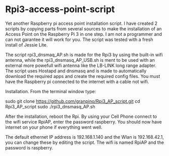 # Rpi3-access-point-script
Yet another Raspberry pi access point installation script. 
I have created 2 scripts by copying parts from several sources to make the installation of an Access Point on the Raspberry Pi 3 in one step. I am not a programmer and can not garantee it will work for you. The script was tested with a fresh install of Jessie Lite. 

The script rpi3_dnsmaq_AP.sh is made for the Rpi3 by using the built-in wifi antenna, while the rpi3_dnsmasq_AP_USB.sh is ment to be used with an external more powefull wifi antenna like the LB-LINK long range adapter.
The script uses Hostapd and dnsmasq and is made to automatically download the required apps and create the required config files. You must have the Raspberry pi connected to the internet with a cable not wifi.

Installation.
From the terminal window type:

sudo git clone https://github.com/granpino/Rpi3_AP_script.git
cd Rpi3_AP_script
sudo ./rpi3_dnsmasq_AP.sh

After the installation, reboot the Rpi. By using your Cell Phone connect to the wifi service RpiAP, enter the password raspberry. You should now have internet on your phone if everything went well.

The default ethernet IP address is 192.168.1.140 and the Wlan is 192.168.42.1, you can change these by editing the script. The wifi is named RpiAP and the password is raspberry.
